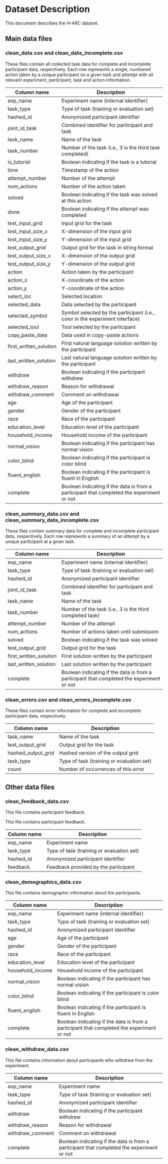 # Dataset Description

This document describes the H-ARC dataset.

## Main data files

### clean_data.csv and clean_data_incomplete.csv

These files contain all collected task data for complete and incomplete participant data, respectively. Each row represents a single, numbered action taken by a unique participant on a given task and attempt with all relevant experiment, participant, task and action information.

| Column name            | Description                                                                               |
| ---------------------- | ----------------------------------------------------------------------------------------- |
| exp_name               | Experiment name (internal identifier)                                                     |
| task_type              | Type of task (training or evaluation set)                                                 |
| hashed_id              | Anonymized participant identifier                                                         |
| joint_id_task          | Combined identifier for participant and task                                              |
| task_name              | Name of the task                                                                          |
| task_number            | Number of the task (i.e., 3 is the third task completed)                                  |
| is_tutorial            | Boolean indicating if the task is a tutorial                                              |
| time                   | Timestamp of the action                                                                   |
| attempt_number         | Number of the attempt                                                                     |
| num_actions            | Number of the action taken                                                                |
| solved                 | Boolean indicating if the task was solved at this action                                  |
| done                   | Boolean indicating if the attempt was completed                                           |
| test_input_grid        | Input grid for the task                                                                   |
| test_input_size_x      | X-dimension of the input grid                                                             |
| test_input_size_y      | Y-dimension of the input grid                                                             |
| test_output_grid       | Output grid for the task in string format                                                 |
| test_output_size_x     | X-dimension of the output grid                                                            |
| test_output_size_y     | Y-dimension of the output grid                                                            |
| action                 | Action taken by the participant                                                           |
| action_x               | X-coordinate of the action                                                                |
| action_y               | Y-coordinate of the action                                                                |
| select_loc             | Selected location                                                                         |
| selected_data          | Data selected by the participant                                                          |
| selected_symbol        | Symbol selected by the participant (i.e., color in the experiment interface)              |
| selected_tool          | Tool selected by the participant                                                          |
| copy_paste_data        | Data used in copy-paste actions                                                           |
| first_written_solution | First natural language solution written by the participant                                |
| last_written_solution  | Last natural language solution written by the participant                                 |
| withdraw               | Boolean indicating if the participant withdrew                                            |
| withdraw_reason        | Reason for withdrawal                                                                     |
| withdraw_comment       | Comment on withdrawal                                                                     |
| age                    | Age of the participant                                                                    |
| gender                 | Gender of the participant                                                                 |
| race                   | Race of the participant                                                                   |
| education_level        | Education level of the participant                                                        |
| household_income       | Household income of the participant                                                       |
| normal_vision          | Boolean indicating if the participant has normal vision                                   |
| color_blind            | Boolean indicating if the participant is color blind                                      |
| fluent_english         | Boolean indicating if the participant is fluent in English                                |
| complete               | Boolean indicating if the data is from a participant that completed the experiment or not |

### clean_summary_data.csv and clean_summary_data_incomplete.csv

These files contain summary data for complete and incomplete participant data, respectively. Each row represents a summary of an attempt by a unique participant at a given task.

| Column name            | Description                                                                               |
| ---------------------- | ----------------------------------------------------------------------------------------- |
| exp_name               | Experiment name (internal identifier)                                                     |
| task_type              | Type of task (training or evaluation set)                                                 |
| hashed_id              | Anonymized participant identifier                                                         |
| joint_id_task          | Combined identifier for participant and task                                              |
| task_name              | Name of the task                                                                          |
| task_number            | Number of the task (i.e., 3 is the third completed task)                                  |
| attempt_number         | Number of the attempt                                                                     |
| num_actions            | Number of actions taken until submission                                                  |
| solved                 | Boolean indicating if the task was solved                                                 |
| test_output_grid       | Output grid for the task                                                                  |
| first_written_solution | First solution written by the participant                                                 |
| last_written_solution  | Last solution written by the participant                                                  |
| complete               | Boolean indicating if the data is from a participant that completed the experiment or not |

### clean_errors.csv and clean_errors_incomplete.csv

These files contain error information for complete and incomplete participant data, respectively.

| Column name        | Description                               |
| ------------------ | ----------------------------------------- |
| task_name          | Name of the task                          |
| test_output_grid   | Output grid for the task                  |
| hashed_output_grid | Hashed version of the output grid         |
| task_type          | Type of task (training or evaluation set) |
| count              | Number of occurrences of this error       |

## Other data files

### clean_feedback_data.csv

This file contains participant feedback.

This file contains participant feedback.

| Column name | Description                               |
| ----------- | ----------------------------------------- |
| exp_name    | Experiment name                           |
| task_type   | Type of task (training or evaluation set) |
| hashed_id   | Anonymized participant identifier         |
| feedback    | Feedback provided by the participant      |

### clean_demographics_data.csv

This file contains demographic information about the participants.

| Column name      | Description                                                                               |
| ---------------- | ----------------------------------------------------------------------------------------- |
| exp_name         | Experiment name (internal identifier)                                                     |
| task_type        | Type of task (training or evaluation set)                                                 |
| hashed_id        | Anonymized participant identifier                                                         |
| age              | Age of the participant                                                                    |
| gender           | Gender of the participant                                                                 |
| race             | Race of the participant                                                                   |
| education_level  | Education level of the participant                                                        |
| household_income | Household income of the participant                                                       |
| normal_vision    | Boolean indicating if the participant has normal vision                                   |
| color_blind      | Boolean indicating if the participant is color blind                                      |
| fluent_english   | Boolean indicating if the participant is fluent in English                                |
| complete         | Boolean indicating if the data is from a participant that completed the experiment or not |

### clean_withdraw_data.csv

This file contains information about participants who withdrew from the experiment.

| Column name      | Description                                                                               |
| ---------------- | ----------------------------------------------------------------------------------------- |
| exp_name         | Experiment name                                                                           |
| task_type        | Type of task (training or evaluation set)                                                 |
| hashed_id        | Anonymized participant identifier                                                         |
| withdraw         | Boolean indicating if the participant withdrew                                            |
| withdraw_reason  | Reason for withdrawal                                                                     |
| withdraw_comment | Comment on withdrawal                                                                     |
| complete         | Boolean indicating if the data is from a participant that completed the experiment or not |
